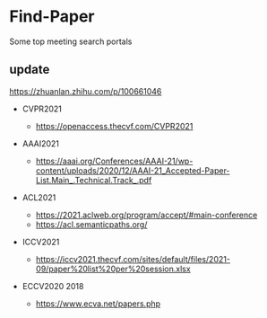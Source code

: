 # Find-Paper
Some top meeting search portals

## update 
https://zhuanlan.zhihu.com/p/100661046

- CVPR2021
    - https://openaccess.thecvf.com/CVPR2021

- AAAI2021
    - https://aaai.org/Conferences/AAAI-21/wp-content/uploads/2020/12/AAAI-21_Accepted-Paper-List.Main_.Technical.Track_.pdf

- ACL2021
    - https://2021.aclweb.org/program/accept/#main-conference
    - https://acl.semanticpaths.org/
- ICCV2021
    - https://iccv2021.thecvf.com/sites/default/files/2021-09/paper%20list%20per%20session.xlsx

- ECCV2020 2018
    - https://www.ecva.net/papers.php
